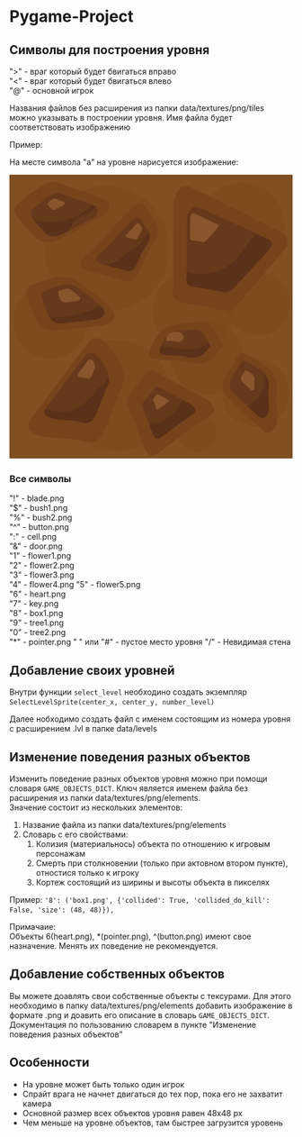 # Pygame-Project

## Символы для построения уровня

">" - враг который будет бвигаться вправо  
"<" - враг который будет бвигаться влево  
"@" - основной игрок  

Названия файлов без расширения из папки data/textures/png/tiles можно указывать в построении уровня.
Имя файла будет соответствовать изображению

Пример:

На месте символа "a" на уровне нарисуется изображение:

![a.png](data/textures/png/tiles/a.png)

### Все символы

"!" - blade.png  
"$" - bush1.png  
"%" - bush2.png  
"^" - button.png  
":" - cell.png  
"&" - door.png  
"1" - flower1.png  
"2" - flower2.png  
"3" - flower3.png  
"4" - flower4.png
"5" - flower5.png  
"6" - heart.png  
"7" - key.png  
"8" - box1.png  
"9" - tree1.png  
"0" - tree2.png  
"*" - pointer.png
" " или "#" - пустое место уровня
"/" - Невидимая стена

## Добавление своих уровней

Внутри функции `select_level` необходино создать экземпляр `SelectLevelSprite(center_x, center_y, number_level)`

Далее нобходимо создать файл с именем состоящим из номера уровня с расширением .lvl в папке data/levels

## Изменение поведения разных объектов

Изменить поведение разных объектов уровня можно при помощи словаря `GAME_OBJECTS_DICT`.
Ключ является именем файла без расширения из папки data/textures/png/elements.  
Значение состоит из нескольких элементов:
1. Название файла из папки data/textures/png/elements
2. Словарь с его свойствами:
    1. Колизия (материальнось) объекта по отношению к игровым персонажам
    2. Смерть при столкновении (только при актовном втором пункте), отностися только к игроку
    3. Кортеж состоящий из ширины и высоты объекта в пикселях

Пример: `'8': ('box1.png', {'collided': True, 'collided_do_kill': False, 'size': (48, 48)}),`

Примачаие:  
Объекты 6(heart.png), *(pointer.png), ^(button.png) имеют свое назначение. Менять их поведение не рекомендуется.


## Добавление собственных объектов

Вы можете доавлять свои собственные объекты с тексурами. Для этого необходимо в папку data/textures/png/elements
добавить изображение в формате .png и доавить его описание в словарь `GAME_OBJECTS_DICT`.
Документация по пользованию словарем в пункте "Изменение поведения разных объектов"


## Особенности

- На уровне может быть только один игрок
- Спрайт врага не начнет двигаться до тех пор, пока его не захватит камера
- Основной размер всех объектов уровня равен 48x48 px
- Чем меньше на уровне объектов, там быстрее загрузится уровень